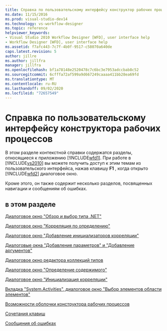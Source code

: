 ```yaml
---
title: Справка по пользовательскому интерфейсу конструктор рабочих процессов | Документация Майкрософт
ms.date: 11/15/2016
ms.prod: visual-studio-dev14
ms.technology: vs-workflow-designer
ms.topic: reference
helpviewer_keywords:
- Visual Studio 2010 Workflow Designer [WFD], user interface help
- Workflow Designer [WFD], user interface help
ms.assetid: f7afc443-7c7f-4b0f-9517-c58070a640de
caps.latest.revision: 5
author: jillre
ms.author: jillfra
manager: jillfra
ms.openlocfilehash: bf1a78148e2520478c7c6bc3e7953adccbab8c52
ms.sourcegitcommit: 6cfffa72af599a9d667249caaaa411bb28ea69fd
ms.translationtype: MT
ms.contentlocale: ru-RU
ms.lasthandoff: 09/02/2020
ms.locfileid: "72657549"
---
```

# <a name="workflow-designer-ui-help"></a>Справка по пользовательскому интерфейсу конструктора рабочих процессов
В этом разделе контекстной справки содержатся разделы, относящиеся к приложению [!INCLUDE[wfd1](../includes/wfd1-md.md)]. При работе в [!INCLUDE[vs2010](../includes/vs2010-md.md)] вы можете получить доступ к этим темам из пользовательского интерфейса, нажав клавишу **F1** , когда открыто [!INCLUDE[wfd2](../includes/wfd2-md.md)] диалоговое окно.

 Кроме этого, он также содержит несколько разделов, посвященных навигации и сообщениям об ошибках.

## <a name="in-this-section"></a>в этом разделе
 [Диалоговое окно "Обзор и выбор типа .NET"](../workflow-designer/browse-and-select-a-dotnet-type-dialog-box.md)

 [Диалоговое окно "Корреляция по определению"](../workflow-designer/correlateson-definition-dialog-box.md)

 [Диалоговое окно "Добавление инициализаторов корреляции"](../workflow-designer/add-correlationinitializers-dialog-box.md)

 [Диалоговые окна "Добавление параметров" и "Добавление аргументов"](../workflow-designer/add-parameters-and-add-arguments-dialog-boxes.md)

 [Диалоговое окно редактора коллекций типов](../workflow-designer/type-collection-editor-dialog-box.md)

 [Диалоговое окно "Определение содержимого"](../workflow-designer/content-definition-dialog-box.md)

 [Диалоговое окно "Инициализация корреляции"](../workflow-designer/initialize-correlation-dialog-box.md)

 [Вкладка "System.Activities", диалоговое окно "Выбор элементов области элементов"](../workflow-designer/system-activities-tab-choose-toolbox-items-dialog-box.md)

 [Возможности оболочки конструктора рабочих процессов](../workflow-designer/workflow-designer-shell-features.md)

 [Сочетания клавиш](../workflow-designer/keyboard-shortcuts-in-the-workflow-designer.md)

 [Сообщения об ошибках](../workflow-designer/error-messages-in-workflow-designer.md)